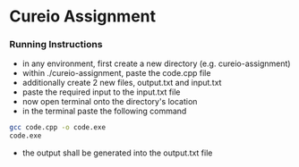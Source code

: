 # Cureio Assignment

### Running Instructions

* in any environment, first create a new directory (e.g. cureio-assignment)
* within ./cureio-assignment, paste the code.cpp file
* additionally create 2 new files, output.txt and input.txt
* paste the required input to the input.txt file
* now open terminal onto the directory's location
* in the terminal paste the following command
```bash
gcc code.cpp -o code.exe
code.exe
```
* the output shall be generated into the output.txt file
